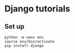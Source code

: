 # Django tutorials

## Set up

```
python -m venv env
source env/bin/activate
pip install django
```
